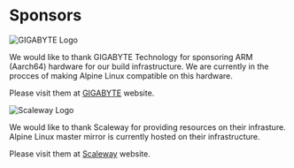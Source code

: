 # Sponsors

![GIGABYTE Logo](/gigabyte-small.png)

We would like to thank GIGABYTE Technology for sponsoring ARM (Aarch64) hardware
for our build infrastructure. We are currently in the procces of making
Alpine Linux compatible on this hardware. 

Please visit them at [GIGABYTE](http://b2b.gigabyte.com) website.

![Scaleway Logo](/scaleway-small.png)

We would like to thank Scaleway for providing resources on their infrasture.
Alpine Linux master mirror is currently hosted on their infrastructure.

Please visit them at [Scaleway](http://scaleway.com) website.
